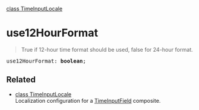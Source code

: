[class TimeInputLocale](TimeInputLocale.md)

# use12HourFormat

> True if 12-hour time format should be used, false for 24-hour format.

<pre class="docgen_signature">use12HourFormat: <b>boolean</b>;</pre>

## Related

- [<!--{ref:class}-->class TimeInputLocale](TimeInputLocale.md) \
    Localization configuration for a [TimeInputField](TimeInputField.md) composite.
